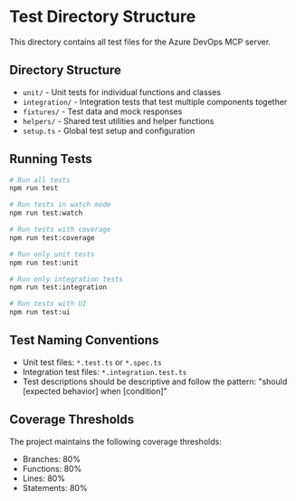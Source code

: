 # Test Directory Structure

This directory contains all test files for the Azure DevOps MCP server.

## Directory Structure

- `unit/` - Unit tests for individual functions and classes
- `integration/` - Integration tests that test multiple components together
- `fixtures/` - Test data and mock responses
- `helpers/` - Shared test utilities and helper functions
- `setup.ts` - Global test setup and configuration

## Running Tests

```bash
# Run all tests
npm run test

# Run tests in watch mode
npm run test:watch

# Run tests with coverage
npm run test:coverage

# Run only unit tests
npm run test:unit

# Run only integration tests
npm run test:integration

# Run tests with UI
npm run test:ui
```

## Test Naming Conventions

- Unit test files: `*.test.ts` or `*.spec.ts`
- Integration test files: `*.integration.test.ts`
- Test descriptions should be descriptive and follow the pattern: "should [expected behavior] when [condition]"

## Coverage Thresholds

The project maintains the following coverage thresholds:
- Branches: 80%
- Functions: 80%
- Lines: 80%
- Statements: 80%